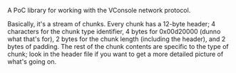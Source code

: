 A PoC library for working with the VConsole network protocol.

Basically, it's a stream of chunks. Every chunk has a 12-byte header; 4 characters for
the chunk type identifier, 4 bytes for 0x00d20000 (dunno what that's for), 2 bytes for
the chunk length (including the header), and 2 bytes of padding. The rest of the chunk
contents are specific to the type of chunk; look in the header file if you want to get
a more detailed picture of what's going on.
